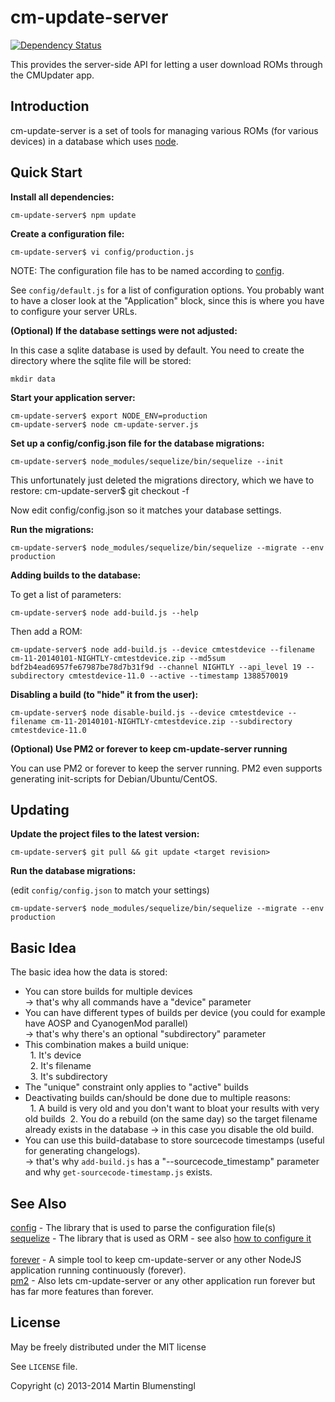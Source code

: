 cm-update-server
================

[![Dependency Status](https://david-dm.org/xdarklight/cm-update-server.svg)](https://david-dm.org/xdarklight/cm-update-server)

This provides the server-side API for letting a user download ROMs through the CMUpdater app.

Introduction
------------

cm-update-server is a set of tools for managing various ROMs (for various devices) in a database which uses [node](http://nodejs.org).


Quick Start
-----------

**Install all dependencies:**

    cm-update-server$ npm update

**Create a configuration file:**

    cm-update-server$ vi config/production.js

NOTE: The configuration file has to be named according to [config].

See `config/default.js` for a list of configuration options.
You probably want to have a closer look at the "Application" block, since this is where you have to configure your server URLs.

**(Optional) If the database settings were not adjusted:**

In this case a sqlite database is used by default. You need to create the directory where the sqlite file will be stored:

    mkdir data

**Start your application server:**

    cm-update-server$ export NODE_ENV=production
    cm-update-server$ node cm-update-server.js

**Set up a config/config.json file for the database migrations:**

    cm-update-server$ node_modules/sequelize/bin/sequelize --init

This unfortunately just deleted the migrations directory, which we have to restore:
    cm-update-server$ git checkout -f <target revision>

Now edit config/config.json so it matches your database settings.

**Run the migrations:**

    cm-update-server$ node_modules/sequelize/bin/sequelize --migrate --env production

**Adding builds to the database:**

To get a list of parameters:

    cm-update-server$ node add-build.js --help

Then add a ROM:

    cm-update-server$ node add-build.js --device cmtestdevice --filename cm-11-20140101-NIGHTLY-cmtestdevice.zip --md5sum bdf2b4ead6957fe67987be78d7b31f9d --channel NIGHTLY --api_level 19 --subdirectory cmtestdevice-11.0 --active --timestamp 1388570019

**Disabling a build (to "hide" it from the user):**

    cm-update-server$ node disable-build.js --device cmtestdevice --filename cm-11-20140101-NIGHTLY-cmtestdevice.zip --subdirectory cmtestdevice-11.0

**(Optional) Use PM2 or forever to keep cm-update-server running**

You can use PM2 or forever to keep the server running. PM2 even supports generating init-scripts for Debian/Ubuntu/CentOS.


Updating
--------

**Update the project files to the latest version:**

    cm-update-server$ git pull && git update <target revision>

**Run the database migrations:**

(edit `config/config.json` to match your settings)

    cm-update-server$ node_modules/sequelize/bin/sequelize --migrate --env production


Basic Idea
----------

The basic idea how the data is stored:
* You can store builds for multiple devices<br /> -> that's why all commands have a "device" parameter
* You can have different types of builds per device (you could for example have AOSP and CyanogenMod parallel)<br />-> that's why there's an optional "subdirectory" parameter
* This combination makes a build unique:<br />&nbsp;&nbsp;1. It's device<br />&nbsp;&nbsp;2. It's filename<br />&nbsp;&nbsp;3. It's subdirectory
* The "unique" constraint only applies to "active" builds
* Deactivating builds can/should be done due to multiple reasons:<br />&nbsp;&nbsp;1. A build is very old and you don't want to bloat your results with very old builds&nbsp;&nbsp;2. You do a rebuild (on the same day) so the target filename already exists in the database -> in this case you disable the old build.
* You can use this build-database to store sourcecode timestamps (useful for generating changelogs).<br />-> that's why `add-build.js` has a "--sourcecode_timestamp" parameter and why `get-sourcecode-timestamp.js` exists.


See Also
--------

[config] - The library that is used to parse the configuration file(s)<br>
[sequelize] - The library that is used as ORM - see also [how to configure it](http://sequelizejs.com/docs/latest/usage)<br>
<br>
[forever] - A simple tool to keep cm-update-server or any other NodeJS application running continuously (forever).<br>
[pm2] - Also lets cm-update-server or any other application run forever but has far more features than forever.<br>

License
-------

May be freely distributed under the MIT license

See `LICENSE` file.

Copyright (c) 2013-2014 Martin Blumenstingl

  [config]: http://lorenwest.github.com/node-config/latest
  [sequelize]: http://www.sequelizejs.com
  [forever]: https://github.com/nodejitsu/forever
  [pm2]: https://github.com/Unitech/pm2
